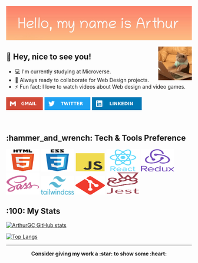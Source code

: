 <p align="center">
  <img src="arthur_greeting1.png" alt="Hi, my name is Alex - greeting image">
</p>

<img align="right" alt="coding cat" src="public/cat-pc.gif" width="18%"/>

## :wave: Hey, nice to see you!

- :computer: I'm currently studying at Microverse.
- :rocket: Always ready to collaborate for Web Design projects.
- :zap: Fun fact: I love to watch videos about Web design and video games.

<p align="left">
<a href="mailto:alxguzmanc@gmail.com"><img alt="Gmail" src="public/gmail-icon.svg" width="100" height="35" /></a>
<a href="https://twitter.com/ArthurGC_22"><img alt="Twitter" src="public/twitter-icon.svg" width="125" height="35" /></a>
<a href="https://www.linkedin.com/in/alxguzmanc/"><img alt="LinkedIn" src="public/linkedIn-icon.svg" width="135" height="35" /></a>
</p>
 
<br>

<h2> :hammer_and_wrench: Tech & Tools Preference </h2>
<div align="left">
	<img alt="html" src="public/html5-original.svg" width="90" height="60" />
  <img alt="css3" src="public/css3-original.svg" width="90" height="60" />
  <img alt="javascript" src="public/javascript-original.svg" width="80" height="50" />
  <img alt="react" src="public/react-original.svg" width="90" height="60" />
  <img alt="redux" src="public/redux.svg" width="90" height="60" />
  <img alt="sass" src="public/sass-original.svg" width="90" height="60" />
  <img alt="tailwindcss" src="public/tailwindcss.svg" width="90" height="50" />
  <img alt="git" src="public/git-original.svg" width="80" height="50" />
  <img alt="jest" src="public/jest.svg" width="90" height="60" />
</div>

<h2>:100: My Stats</h2>

[![ArthurGC GitHub stats](https://github-readme-stats.vercel.app/api?username=ArthurGC&show_icons=true&theme=gotham)](https://github.com/ArthurGC/github-readme-stats)

[![Top Langs](https://github-readme-stats.vercel.app/api/top-langs/?username=ArthurGC&layout=compact&theme=gotham)](https://github.com/ArthurGC/github-readme-stats)



<hr>

<p align="center">
	<strong>Consider giving my work a :star: to show some :heart:</strong>
</p>


